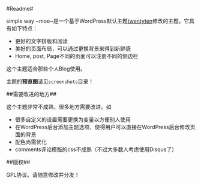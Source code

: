 #Readme#

simple way ~moe~是一个基于WordPress默认主题[twentyten](http://wordpress.org/extend/themes/twentyten)修改的主题，它具有如下特点：

* 更好的文字排版和阅读
* 美好的页面布局，可以通过更换背景来得到新鲜感
* Home, post, Page不同的页面可以注册不同的侧边栏

这个主题适合那些个人Blog使用。

主题的**预览图**请见`screenshots`目录！

##需要改进的地方##

这个主题非常不成熟，很多地方需要改进。如

* 很多自定义的设置需要更换为变量以方便别人使用
* 在WordPress后台添加主题选项，使得用户可以直接在WordPress后台修改页面的背景
* 配色尚需优化
* comments评论模版的css不成熟（不过大多数人考虑使用Disqus了）

##版权##

GPL协议。请随意修改并分发！